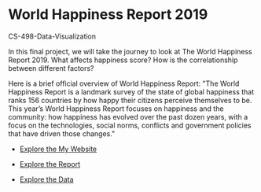 # World Happiness Report 2019
CS-498-Data-Visualization

In this final project, we will take the journey to look at The World Happiness Report 2019. What affects happiness score? How is the correlationship between different factors? 

Here is a brief official overview of World Happiness Report: 
"The World Happiness Report is a landmark survey of the state of global happiness that ranks 156 countries by how happy their citizens perceive themselves to be. This year’s World Happiness Report focuses on happiness and the community: how happiness has evolved over the past dozen years, with a focus on the technologies, social norms, conflicts and government policies that have driven those changes." 

* [Explore the My Website]()

* [Explore the Report](https://worldhappiness.report/ed/2019/)

* [Explore the Data](https://www.kaggle.com/unsdsn/world-happiness)

